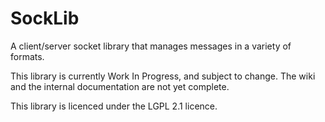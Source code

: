 # SockLib

A client/server socket library that manages messages in a variety of formats.

This library is currently Work In Progress, and subject to change. The wiki and the internal documentation are not yet complete.

This library is licenced under the LGPL 2.1 licence.
